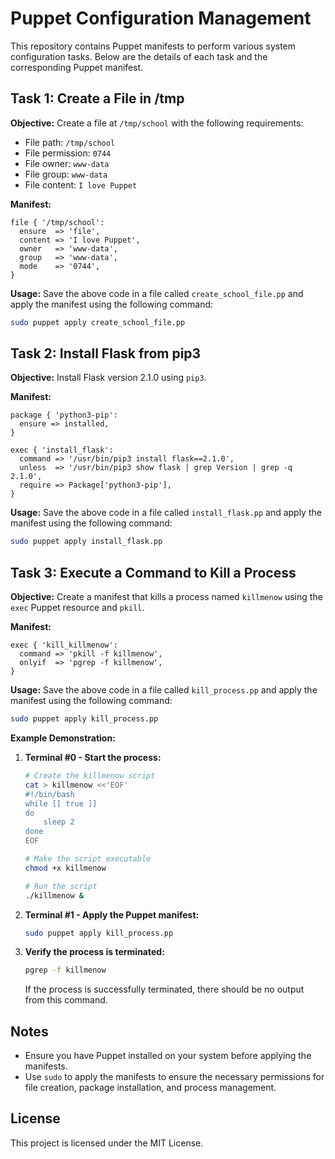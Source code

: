 # Puppet Configuration Management

This repository contains Puppet manifests to perform various system configuration tasks. Below are the details of each task and the corresponding Puppet manifest.

## Task 1: Create a File in /tmp

**Objective:**
Create a file at `/tmp/school` with the following requirements:
- File path: `/tmp/school`
- File permission: `0744`
- File owner: `www-data`
- File group: `www-data`
- File content: `I love Puppet`

**Manifest:**
```puppet
file { '/tmp/school':
  ensure  => 'file',
  content => 'I love Puppet',
  owner   => 'www-data',
  group   => 'www-data',
  mode    => '0744',
}
```

**Usage:**
Save the above code in a file called `create_school_file.pp` and apply the manifest using the following command:
```sh
sudo puppet apply create_school_file.pp
```

## Task 2: Install Flask from pip3

**Objective:**
Install Flask version 2.1.0 using `pip3`.

**Manifest:**
```puppet
package { 'python3-pip':
  ensure => installed,
}

exec { 'install_flask':
  command => '/usr/bin/pip3 install flask==2.1.0',
  unless  => '/usr/bin/pip3 show flask | grep Version | grep -q 2.1.0',
  require => Package['python3-pip'],
}
```

**Usage:**
Save the above code in a file called `install_flask.pp` and apply the manifest using the following command:
```sh
sudo puppet apply install_flask.pp
```

## Task 3: Execute a Command to Kill a Process

**Objective:**
Create a manifest that kills a process named `killmenow` using the `exec` Puppet resource and `pkill`.

**Manifest:**
```puppet
exec { 'kill_killmenow':
  command => 'pkill -f killmenow',
  onlyif  => 'pgrep -f killmenow',
}
```

**Usage:**
Save the above code in a file called `kill_process.pp` and apply the manifest using the following command:
```sh
sudo puppet apply kill_process.pp
```

**Example Demonstration:**

1. **Terminal #0 - Start the process:**
   ```sh
   # Create the killmenow script
   cat > killmenow <<'EOF'
   #!/bin/bash
   while [[ true ]]
   do
       sleep 2
   done
   EOF

   # Make the script executable
   chmod +x killmenow

   # Run the script
   ./killmenow &
   ```

2. **Terminal #1 - Apply the Puppet manifest:**
   ```sh
   sudo puppet apply kill_process.pp
   ```

3. **Verify the process is terminated:**
   ```sh
   pgrep -f killmenow
   ```
   If the process is successfully terminated, there should be no output from this command.

## Notes

- Ensure you have Puppet installed on your system before applying the manifests.
- Use `sudo` to apply the manifests to ensure the necessary permissions for file creation, package installation, and process management.

## License

This project is licensed under the MIT License.
